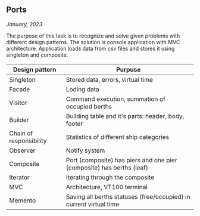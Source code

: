 ## Ports
*January, 2023.*

The purpose of this task is to recognize and solve given problems with different design patterns.
The solution is console application with MVC architecture. Application loads data from csv files and stores it using singleton and composite. 

Design pattern | Purpuse 
-------------- | -------
Singleton | Stored data, errors, virtual time
Facade | Loding data
Visitor | Command execution, summation of occupied berths
Builder | Building table and it's parts: header, body, footer
Chain of responsibility | Statistics of different ship categories
Observer | Notify system
Composite | Port (composite) has piers and one pier (composite) has berths (leaf)
Iterator | Iterating through the composite
MVC | Architecture, VT100 terminal
Memento | Saving all berths statuses (free/occupied) in current virtual time
